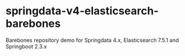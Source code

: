 # springdata-v4-elasticsearch-barebones
Barebones repository demo for Springdata 4.x, Elasticsearch 7.5.1 and Springboot 2.3.x
